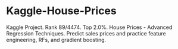# Kaggle-House-Prices
Kaggle Project. Rank 89/4474. Top 2.0%. House Prices - Advanced Regression Techniques. Predict sales prices and practice feature engineering, RFs, and gradient boosting. 

